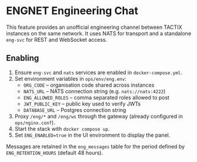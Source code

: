 # ENGNET Engineering Chat

This feature provides an unofficial engineering channel between TACTIX instances on the same network. It uses NATS for transport and a standalone `eng-svc` for REST and WebSocket access.

## Enabling

1. Ensure `eng-svc` and `nats` services are enabled in `docker-compose.yml`.
2. Set environment variables in `ops/env/eng.env`:
   - `ORG_CODE` – organisation code shared across instances
   - `NATS_URL` – NATS connection string (e.g. `nats://nats:4222`)
   - `ENG_ALLOWED_ROLES` – comma separated roles allowed to post
   - `JWT_PUBLIC_KEY` – public key used to verify JWTs
   - `DATABASE_URL` – Postgres connection string
3. Proxy `/eng/*` and `/eng/ws` through the gateway (already configured in `ops/nginx.conf`).
4. Start the stack with `docker compose up`.
5. Set `ENG_ENABLED=true` in the UI environment to display the panel.

Messages are retained in the `eng_messages` table for the period defined by `ENG_RETENTION_HOURS` (default 48 hours).
